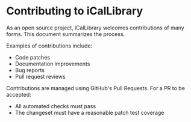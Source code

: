 # Contributing to iCalLibrary

As an open source project, iCalLibrary welcomes contributions of many forms.
This document summarizes the process.

Examples of contributions include:

* Code patches
* Documentation improvements
* Bug reports
* Pull request reviews

Contributions are managed using GitHub's Pull Requests.
For a PR to be accepted:

* All automated checks must pass
* The changeset must have a reasonable patch test coverage
